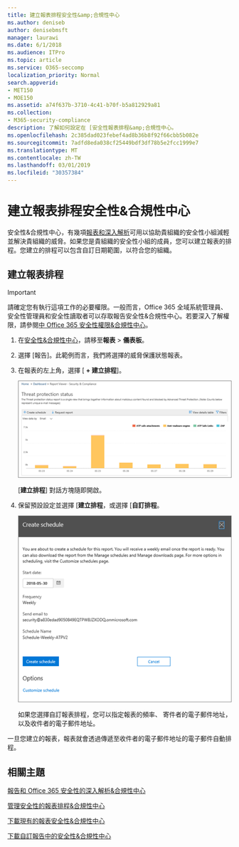 ```yaml
---
title: 建立報表排程安全性&amp;合規性中心
ms.author: deniseb
author: denisebmsft
manager: laurawi
ms.date: 6/1/2018
ms.audience: ITPro
ms.topic: article
ms.service: O365-seccomp
localization_priority: Normal
search.appverid:
- MET150
- MOE150
ms.assetid: a74f637b-3710-4c41-b70f-b5a812929a81
ms.collection:
- M365-security-compliance
description: 了解如何設定在 [安全性報表排程&amp;合規性中心。
ms.openlocfilehash: 2c385dad023febef4ad8b36b8f92f66cbb5b082e
ms.sourcegitcommit: 7adfd8eda038cf25449bdf3df78b5e2fcc1999e7
ms.translationtype: MT
ms.contentlocale: zh-TW
ms.lasthandoff: 03/01/2019
ms.locfileid: "30357384"
---
```

# <a name="create-a-schedule-for-a-report-in-the-security-amp-compliance-center"></a>建立報表排程安全性&amp;合規性中心

安全性&amp;合規性中心，有幾項[報表和深入解析](reports-and-insights-in-security-and-compliance.md)可用以協助貴組織的安全性小組減輕並解決貴組織的威脅。如果您是貴組織的安全性小組的成員，您可以建立報表的排程。您建立的排程可以包含自訂日期範圍，以符合您的組織。 
  
## <a name="create-a-schedule-for-a-report"></a>建立報表排程

> [!IMPORTANT]
> 請確定您有執行這項工作的必要權限。一般而言，Office 365 全域系統管理員、 安全性管理員和安全性讀取者可以存取報告安全性&amp;合規性中心。若要深入了解權限，請參閱[中 Office 365 安全性權限&amp;合規性中心](permissions-in-the-security-and-compliance-center.md)。
  
1. 在[安全性&amp;合規性中心](https://protection.office.com)，請移至**報表** \> **儀表板**。
    
2. 選擇 [報告]。此範例而言，我們將選擇的威脅保護狀態報表。
    
3. 在報表的左上角，選擇 [ **+ 建立排程**]。
    
    ![您可以建立報表排程安全性&amp;合規性中心](media/2311327c-14f6-4a17-b604-0c9ff2d485d1.png)
  
    [**建立排程**] 對話方塊隨即開啟。 
    
4. 保留預設設定並選擇 [**建立排程**，或選擇 [**自訂排程**。
    
    ![您可以使用的預設設定，或自訂的報表排程](media/04fac327-8f73-4711-8319-58c11880fd96.png)
  
    如果您選擇自訂報表排程，您可以指定報表的頻率、 寄件者的電子郵件地址，以及收件者的電子郵件地址。 
    
一旦您建立的報表，報表就會透過傳遞至收件者的電子郵件地址的電子郵件自動排程。 
  
## <a name="related-topics"></a>相關主題

[報告和 Office 365 安全性的深入解析&amp;合規性中心](reports-and-insights-in-security-and-compliance.md)
  
[管理安全性的報表排程&amp;合規性中心](manage-schedules-for-multiple-reports.md)
  
[下載現有的報表安全性&amp;合規性中心](download-existing-reports.md)
  
[下載自訂報告中的安全性&amp;合規性中心](set-up-and-download-a-custom-report.md)
  

